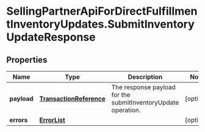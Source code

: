# SellingPartnerApiForDirectFulfillmentInventoryUpdates.SubmitInventoryUpdateResponse

## Properties
Name | Type | Description | Notes
------------ | ------------- | ------------- | -------------
**payload** | [**TransactionReference**](TransactionReference.md) | The response payload for the submitInventoryUpdate operation. | [optional] 
**errors** | [**ErrorList**](ErrorList.md) |  | [optional] 



